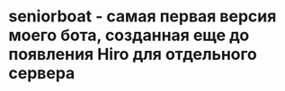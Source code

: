 # seniorboat - самая первая версия моего бота, созданная еще до появления Hiro для отдельного сервера
